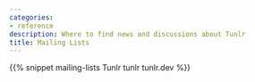 ```yaml
---
categories:
- reference
description: Where to find news and discussions about Tunlr
title: Mailing Lists
---
```


{{% snippet mailing-lists Tunlr tunlr tunlr.dev %}}
